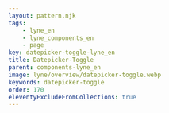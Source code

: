 ```yaml
---
layout: pattern.njk
tags: 
    - lyne_en
    - lyne_components_en
    - page
key: datepicker-toggle-lyne_en
title: Datepicker-Toggle
parent: components-lyne_en
image: lyne/overview/datepicker-toggle.webp
keywords: datepicker-toggle
order: 170
eleventyExcludeFromCollections: true
---
```

